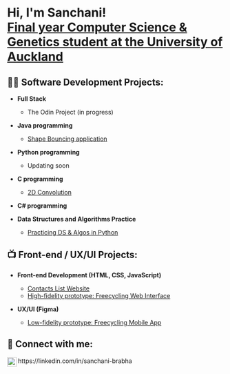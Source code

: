<h1>Hi, I'm Sanchani! <br/><a href="https://www.linkedin.com/in/sanchani-brabha/">Final year Computer Science & Genetics student at the University of Auckland</a></h1>

<h2>👨‍💻 Software Development Projects:</h2>

- <b>Full Stack</b>
  - The Odin Project (in progress)

- <b>Java programming</b>
  - [Shape Bouncing application](https://github.com/sanchanib/Shape-Bouncing-application)

- <b>Python programming</b>
  - Updating soon
    
- <b>C programming</b>
  - [2D Convolution](https://github.com/sanchanib/2D-Convolution)

- <b>C# programming</b>

- <b>Data Structures and Algorithms Practice</b>
  - [Practicing DS & Algos in Python](https://github.com/sanchanib/Algorithms-practice)

<h2>📺 Front-end / UX/UI Projects:</h2>

- <b>Front-end Development (HTML, CSS, JavaScript)</b>
  - [Contacts List Website](https://github.com/sanchanib/Contacts-List-website.git)
  - [High-fidelity prototype: Freecycling Web Interface](https://github.com/sanchanib/Freecycling-prototypes.git)

- <b>UX/UI (Figma)</b>
  - [Low-fidelity prototype: Freecycling Mobile App](https://github.com/sanchanib/Freecycling-prototypes.git)

<h2> 🤳 Connect with me:</h2>

<img align="left" alt="SanchaniBrabhaharan | LinkedIn" width="22px" src="https://cdn.jsdelivr.net/npm/simple-icons@v3/icons/linkedin.svg" />
https://linkedin.com/in/sanchani-brabha
